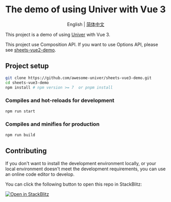 # The demo of using Univer with Vue 3
<p align="center">
    English
    |
    <a href="./README-zh.md">简体中文</a>
</p>

This project is a demo of using [Univer](https://github.com/dream-num/univer) with Vue 3.

This project use Composition API. If you want to use Options API, please see [sheets-vue2-demo](https://github.com/awesome-univer/sheets-vue2-demo).


## Project setup

```bash
git clone https://github.com/awesome-univer/sheets-vue3-demo.git
cd sheets-vue3-demo
npm install # npm version >= 7  or pnpm install
```

### Compiles and hot-reloads for development

```bash
npm run start
```

### Compiles and minifies for production

```bash
npm run build
```

## Contributing

If you don't want to install the development environment locally, or your local environment doesn't meet the development requirements, you can use an online code editor to develop.

You can click the following button to open this repo in StackBlitz:

[![Open in StackBlitz](https://developer.stackblitz.com/img/open_in_stackblitz.svg)](https://stackblitz.com/github/awesome-univer/sheets-vue3-demo)

